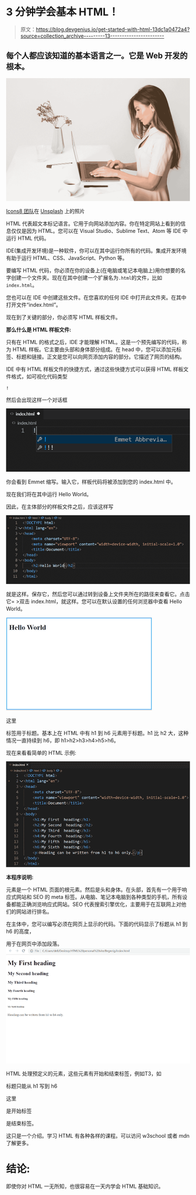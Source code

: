 # 3 分钟学会基本 HTML！

> 原文：<https://blog.devgenius.io/get-started-with-html-13dc1a0472a4?source=collection_archive---------13----------------------->

## 每个人都应该知道的基本语言之一。它是 Web 开发的根本。

![](img/92f41f519192bf5fb774baec21741e61.png)

[Icons8 团队](https://unsplash.com/@icons8?utm_source=medium&utm_medium=referral)在 [Unsplash](https://unsplash.com?utm_source=medium&utm_medium=referral) 上的照片

HTML 代表超文本标记语言。它用于向网站添加内容。你在特定网站上看到的信息仅仅是因为 HTML。您可以在 Visual Studio、Sublime Text、Atom 等 IDE 中运行 HTML 代码。

IDE(集成开发环境)是一种软件，你可以在其中运行你所有的代码。集成开发环境有助于运行 HTML、CSS、JavaScript、Python 等。

要编写 HTML 代码，你必须在你的设备上(在电脑或笔记本电脑上)用你想要的名字创建一个文件夹。现在在其中创建一个扩展名为`.html`的文件，比如`index.html`。

您也可以在 IDE 中创建这些文件。在您喜欢的任何 IDE 中打开此文件夹。在其中打开文件“index.html”。

现在到了关键的部分，你必须写 HTML 样板文件。

**那么什么是 HTML 样板文件:**

只有在 HTML 的格式之后，IDE 才能理解 HTML。这是一个预先编写的代码，称为 HTML 样板。它主要由头部和身体部分组成。在 head 中，您可以添加元标签、标题和链接。正文是您可以向网页添加内容的部分。它描述了网页的结构。

IDE 中有 HTML 样板文件的快捷方式，通过这些快捷方式可以获得 HTML 样板文件格式，如可视化代码类型

```
! 
```

然后会出现这样一个对话框

![](img/36ee7f133aa970da091171e4687beae9.png)

你会看到 Emmet 缩写。输入它，样板代码将被添加到您的 index.html 中。

现在我们将在其中运行 Hello World。

因此，在主体部分的样板文件之后，应该这样写

![](img/85fa03ca285bffc29460f67af13a8a6f.png)

就是这样。保存它，然后您可以通过转到设备上文件夹所在的路径来查看它。点击它= >双击 index.html，就这样。您可以在默认设置的任何浏览器中查看 Hello World。

![](img/98330ae0926af8da999f036c94993db2.png)

这里

标签用于标题。基本上在 HTML 中有 h1 到 h6 元素用于标题。h1 比 h2 大，这种情况一直持续到 h6，即 h1>h2>h3>h4>h5>h6。

现在来看看简单的 HTML 示例:

![](img/d6692a862426c61114382e95106c8df4.png)

**本程序说明:**

元素是一个 HTML 页面的根元素。然后是头和身体。在头部，首先有一个用于响应式网站和 SEO 的 meta 标签。从电脑、笔记本电脑到各种类型的手机，所有设备都能正确浏览响应式网站。SEO 代表搜索引擎优化，主要用于在互联网上对他们的网站进行排名。

在主体中，您可以编写必须在网页上显示的代码。下面的代码显示了标题从 h1 到 h6 的高度，

用于在网页中添加段落。![](img/a3a1e16606022091614476b4edc3a2f1.png)

HTML 处理预定义的元素，这些元素有开始和结束标签，例如<opening tag="">T3，如</opening>

标题只能从 h1 写到 h6

这里

是开始标签

是结束标签。

这只是一个介绍。学习 HTML 有各种各样的课程。可以访问 w3school 或者 mdn 了解更多。

# **结论:**

即使你对 HTML 一无所知，也很容易在一天内学会 HTML 基础知识。